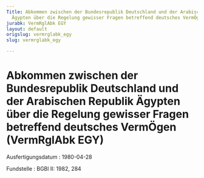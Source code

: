 ```yaml
---
Title: Abkommen zwischen der Bundesrepublik Deutschland und der Arabischen Republik
  Ägypten über die Regelung gewisser Fragen betreffend deutsches VermÖgen
jurabk: VermRglAbk EGY
layout: default
origslug: vermrglabk_egy
slug: vermrglabk_egy

---
```


# Abkommen zwischen der Bundesrepublik Deutschland und der Arabischen Republik Ägypten über die Regelung gewisser Fragen betreffend deutsches VermÖgen (VermRglAbk EGY)

Ausfertigungsdatum
:   1980-04-28

Fundstelle
:   BGBl II: 1982, 284

